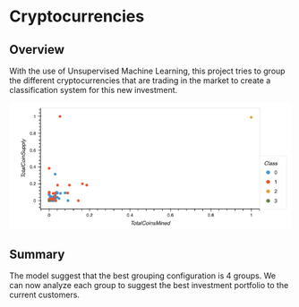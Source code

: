 # Cryptocurrencies

## Overview
With the use of Unsupervised Machine Learning, this project tries to group the different cryptocurrencies that are trading in the market to create a classification system for this new investment.

<img src='https://github.com/juliomeza/Cryptocurrencies/blob/main/screenshots/scatterplot.png'>

## Summary
The model suggest that the best grouping configuration is 4 groups. We can now analyze each group to suggest the best investment portfolio to the current customers.
